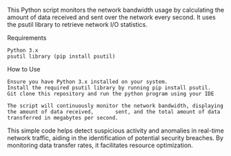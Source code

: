 This Python script monitors the network bandwidth usage by calculating the amount of data received and sent over the network every second. It uses the psutil library to retrieve network I/O statistics.

Requirements

    Python 3.x
    psutil library (pip install psutil)

How to Use

    Ensure you have Python 3.x installed on your system.
    Install the required psutil library by running pip install psutil.
    Git clone this repository and run the python program using your IDE
    
    The script will continuously monitor the network bandwidth, displaying the amount of data received,       sent, and the total amount of data transferred in megabytes per second.

This simple code helps detect suspicious activity and anomalies in real-time network traffic, aiding     in the identification of potential security breaches. By monitoring data transfer rates, it facilitates resource optimization.
